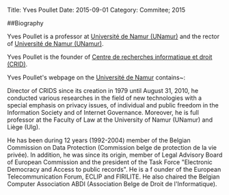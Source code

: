 Title: Yves Poullet
Date: 2015-09-01
Category: Commitee; 2015

##Biography 

Yves Poullet is a professor at [Université de Namur (UNamur)](http://unamur.be) 
and the rector of [Université de Namur (UNamur)](http://unamur.be). 

Yves Poullet is the founder of [Centre de recherches informatique et droit (CRID)](http://www.crids.eu).

Yves Poullet's webpage on the [Université de Namur](http://directory.unamur.be/staff/ypoullet) contains~:

Director of CRIDS since its creation in 1979 until August 31, 2010, he conducted 
various researches in the field of new technologies with a special emphasis 
on privacy issues, of individual and public freedom in the Information 
Society and of Internet Governance. Moreover, he is full professor at 
the Faculty of Law at the University of Namur (UNamur) and Liège (Ulg).

He has been during 12 years (1992-2004) member of the Belgian 
Commission on Data Protection (Commission belge de protection de 
la vie privée). In addition,  he was since its origin, member of Legal 
Advisory Board of European Commission and the president of the Task 
Force "Electronic Democracy and Access to public records". He is a f
ounder of the European Telecommunication Forum, ECLIP and FIRILITE. 
He also chaired the Belgian Computer Association ABDI (Association 
Belge de Droit de l'Informatique).

